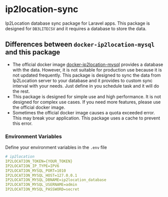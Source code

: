 # ip2location-sync
Ip2Location database sync package for Laravel apps. This package is designed for `DB3LITECSV` and it requires a database to store the data.

## Differences between `docker-ip2location-mysql` and this package

- The official docker image [docker-ip2location-mysql](https://github.com/ip2location/docker-ip2location-mysql) provides a database with the data. However, it is not suitable for production use because it is not updated frequently. This package is designed to sync the data from Ip2Location server to your database and it provides to custom sync interval with your needs. Just define in you schedule task and it will do the rest.
- This package is designed for simple use and high performance. It is not designed for complex use cases. If you need more features, please use the official docker image.
- Sometimes the official docker image causes a quota exceeded error. This may break your application. This package uses a cache to prevent this error.

### Environment Variables

Define your environment variables in the `.env` file

```yml
# ip2location
IP2LOCATION_TOKEN={YOUR_TOKEN}
IP2LOCATION_IP_TYPE=IPV6
IP2LOCATION_MYSQL_PORT=1010
IP2LOCATION_MYSQL_HOST=127.0.0.1
IP2LOCATION_MYSQL_DBNAME=ip2location_database
IP2LOCATION_MYSQL_USERNAME=admin
IP2LOCATION_MYSQL_PASSWORD=secret
```